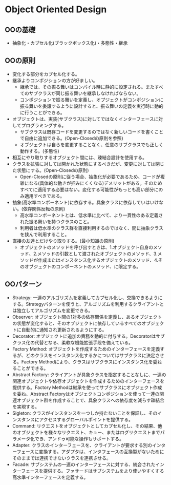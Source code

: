 # Object Oriented Design
## OOの基礎
- 抽象化・カプセル化(ブラックボックス化)・多態性・継承
## OOの原則
- 変化する部分をカプセル化する。
- 継承よりコンポジションの方が好ましい。
  - 継承では、その振る舞いはコンパイル時に静的に設定される。またすべてのサブクラスが同じ振る舞いを継承しなければならない。
  - コンポジションで振る舞いを定義し、オプジェクトがコンポジションに振る舞いを委譲するように設計すると、振る舞いの定義を実行時に動的に行うことができる。
- オブジェクトは、実装(サブクラス)に対してではなくインターフェースに対してプログラミングする。
  - サブクラスは既存コードを変更するのではなく新しいコードを書くことで自由に追加できる。(Open-Closedの原則を参照)
  - オブジェクトは自らを変更することなく、任意のサブクラスでも正しく動作する。(多態性)
- 相互にやり取りするオブジェクト間には、疎結合設計を使用する。
- クラスを拡張に対しては開かれた状態にするべきだが、変更に対しては閉じた状態にする。(Open-Closedの原則)
  - Open-Closedの原則に従う場合、抽象化が必要であるため、コードが複雑になる(具体的な動きが掴みにくくなる)デメリットがある。そのためすべてに適用する必要はない。変化する可能性がもっとも高い部分にのみ適用すべきである。
- 抽象(高水準コンポーネント)に依存する。具象クラスに依存していはいけない。(依存関係反転の原則)
  - 高水準コンポーネントとは、低水準に比べて、より一貫性のある定義された振る舞いを持つクラスのこと。
  - 利用者は低水準のクラス群を直接利用するのではなく、間に抽象クラスを挟んで利用すること。
- 直接の友達とだけやり取りする。(最小知識の原則)
  - オブジェクトのメソッドを呼び出すときは、1.オブジェクト自身のメソッド、2.メソッドの引数として渡されたオブジェクトのメソッド、3.メソッドが作成またはインスタンス化するオブジェクトのメソッド、4.そのオブジェクトのコンポーネントのメソッド、に限定する。
## OOパターン
- Strategy: 一連のアルゴリズムを定義してカプセル化し、交換できるようにする。Strategyパターンを使うと、アルゴリズムを利用するクライアントとは独立してアルゴリズムを変更できる。
- Observer: オブジェクト間の1対多の依存関係を定義し、あるオブジェクトの状態が変化すると、そのオブジェクトに依存しているすべてのオブジェクトに自動的に通知され更新されるようにする。
- Decorator: オブジェクトに追加の責務を動的に付与する。Decoratorはサブクラス化の代替となる、柔軟な機能拡張手段を備えている。
- Factory Method: オブジェクトを作成するためのインターフェースを定義するが、どのクラスをインスタンス化するかについてはサブクラスに決定させる。Factory Methodにより、クラスはサブクラスにインスタンス化を委ねることができる。
- Abstract Factory: クライアントが具象クラスを指定することなしに、一連の関連オブジェクトや依存オブジェクトを作成するためのインターフェースを提供する。Factory Methodは継承を使ってサブクラスにオブジェクト作成を委ね、Abstract Factoryはオブジェクトコンポジションを使って一連の関連オブジェクト群を作成することで、具象クラスへの依存度を減らす疎結合を実現する。
- Sigleton: クラスがインスタンスを一つしか持たないことを保証し、そのインスタンスにアクセスするグローバルポイントを提供する。
- Command: リクエストをオブジェクトとしてカプセル化し、その結果、他のオブジェクトを様々なリクエスト、キュー、またはログリクエストまでパラメータ化でき、アンドゥ可能な操作もサポートする。
- Adapter: クラスのインターフェースを、クライアントが要求する別のインターフェースに変換する。アダプタは、インタフェースの互換製がないためにそのままでは連携できないクラスを連携させる。
- Facade: サブシステムの一連のインターフェースに対する、統合されたインターフェースを提供する。ファサードはサブシステムをより使いやすくする高水準インターフェースを定義する。